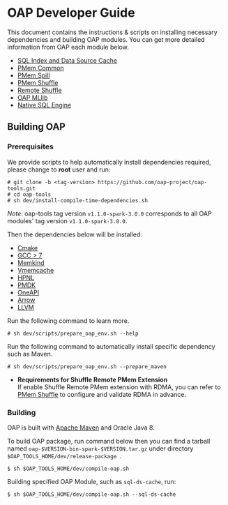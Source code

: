 # OAP Developer Guide

This document contains the instructions & scripts on installing necessary dependencies and building OAP modules. 
You can get more detailed information from OAP each module below.

* [SQL Index and Data Source Cache](https://github.com/oap-project/sql-ds-cache/blob/v1.1.0-spark-3.0.0/docs/Developer-Guide.md)
* [PMem Common](https://github.com/oap-project/pmem-common/tree/v1.1.0-spark-3.0.0)
* [PMem Spill](https://github.com/oap-project/pmem-spill/tree/v1.1.0-spark-3.0.0)
* [PMem Shuffle](https://github.com/oap-project/pmem-shuffle/tree/v1.1.0-spark-3.0.0#5-install-dependencies-for-pmem-shuffle)
* [Remote Shuffle](https://github.com/oap-project/remote-shuffle/tree/v1.1.0-spark-3.0.0)
* [OAP MLlib](https://github.com/oap-project/oap-mllib/tree/v1.1.0-spark-3.0.0)
* [Native SQL Engine](https://github.com/oap-project/native-sql-engine/tree/v1.1.0-spark-3.0.0)

## Building OAP

### Prerequisites

We provide scripts to help automatically install dependencies required, please change to **root** user and run:

```
# git clone -b <tag-version> https://github.com/oap-project/oap-tools.git
# cd oap-tools
# sh dev/install-compile-time-dependencies.sh
```
*Note*: oap-tools tag version `v1.1.0-spark-3.0.0` corresponds to  all OAP modules' tag version `v1.1.0-spark-3.0.0`.

Then the dependencies below will be installed:

* [Cmake](https://cmake.org/install/)
* [GCC > 7](https://gcc.gnu.org/wiki/InstallingGCC)
* [Memkind](https://github.com/memkind/memkind/tree/v1.10.1)
* [Vmemcache](https://github.com/pmem/vmemcache)
* [HPNL](https://github.com/Intel-bigdata/HPNL)
* [PMDK](https://github.com/pmem/pmdk)  
* [OneAPI](https://software.intel.com/content/www/us/en/develop/tools/oneapi.html)
* [Arrow](https://github.com/oap-project/arrow/tree/arrow-4.0.0-oap-1.1.1)
* [LLVM](https://llvm.org/) 

Run the following command to learn more.

```
# sh dev/scripts/prepare_oap_env.sh --help
```

Run the following command to automatically install specific dependency such as Maven.

```
# sh dev/scripts/prepare_oap_env.sh --prepare_maven
```

- **Requirements for Shuffle Remote PMem Extension**  
If enable Shuffle Remote PMem extension with RDMA, you can refer to [PMem Shuffle](https://github.com/oap-project/pmem-shuffle) to configure and validate RDMA in advance.

### Building

OAP is built with [Apache Maven](http://maven.apache.org/) and Oracle Java 8.

To build OAP package, run command below then you can find a tarball named `oap-$VERSION-bin-spark-$VERSION.tar.gz` under directory `$OAP_TOOLS_HOME/dev/release-package `.
```
$ sh $OAP_TOOLS_HOME/dev/compile-oap.sh
```

Building specified OAP Module, such as `sql-ds-cache`, run:
```
$ sh $OAP_TOOLS_HOME/dev/compile-oap.sh --sql-ds-cache
```
